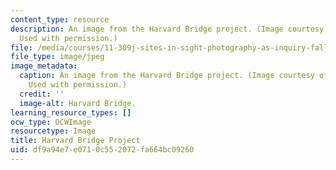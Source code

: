 ```yaml
---
content_type: resource
description: An image from the Harvard Bridge project. (Image courtesy of Sawako Kaijima.
  Used with permission.)
file: /media/courses/11-309j-sites-in-sight-photography-as-inquiry-fall-2003/df9a94e7e0710c552072fa664bc09260_11-309jf03.jpg
file_type: image/jpeg
image_metadata:
  caption: An image from the Harvard Bridge project. (Image courtesy of Sawako Kaijima.
    Used with permission.)
  credit: ''
  image-alt: Harvard Bridge.
learning_resource_types: []
ocw_type: OCWImage
resourcetype: Image
title: Harvard Bridge Project
uid: df9a94e7-e071-0c55-2072-fa664bc09260
---
```

